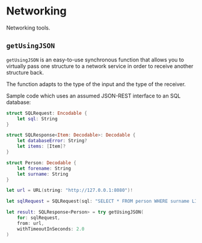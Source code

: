 # Networking

Networking tools.

## `getUsingJSON`

`getUsingJSON` is an easy-to-use synchronous function that allows you to virtually pass one structure to a network service in order to receive another structure back.

The function adapts to the type of the input and the type of the receiver.

Sample code which uses an assumed JSON-REST interface to an SQL database:

```swift
struct SQLRequest: Encodable {
    let sql: String
}

struct SQLResponse<Item: Decodable>: Decodable {
    let databaseError: String?
    let items: [Item]?
}

struct Person: Decodable {
    let forename: String
    let surname: String
}

let url = URL(string: "http://127.0.0.1:8080")!

let sqlRequest = SQLRequest(sql: "SELECT * FROM person WHERE surname LIKE 'Wal%'")

let result: SQLResponse<Person> = try getUsingJSON(
    for: sqlRequest,
    from: url,
    withTimeoutInSeconds: 2.0
)
```
